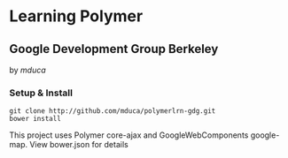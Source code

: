 # Learning Polymer 
## Google Development Group Berkeley 
by _mduca_

### Setup & Install

```
git clone http://github.com/mduca/polymerlrn-gdg.git
bower install
```

This project uses Polymer core-ajax and GoogleWebComponents google-map. View bower.json for details
